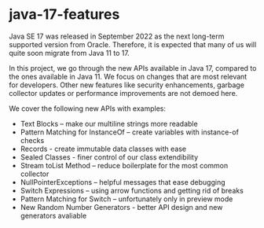 # java-17-features

Java SE 17 was released in September 2022 as the next long-term supported version from Oracle. Therefore, it is expected that many of us will quite soon migrate from Java 11 to 17.

In this project, we go through the new APIs available in Java 17, compared to the ones available in Java 11. We focus on changes that are most relevant for developers. Other new features like security enhancements, garbage collector updates or performance improvements are not demoed here.

We cover the following new APIs with examples:
* Text Blocks – make our multiline strings more readable
*	Pattern Matching for InstanceOf – create variables with instance-of checks
*	Records - create immutable data classes with ease
*	Sealed Classes - finer control of our class extendibility
*	Stream toList Method – reduce boilerplate for the most common collector
*	NullPointerExceptions – helpful messages that ease debugging
*	Switch Expressions – using arrow functions and getting rid of breaks
*	Pattern Matching for Switch – unfortunately only in preview mode
*	New Random Number Generators - better API design and new generators avaliable

